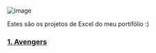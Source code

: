 ![image](https://github.com/user-attachments/assets/487e94df-1546-4cd8-8237-fefdf9634c8d)


Estes são os projetos de Excel do meu portifólio :)

### [1. Avengers](https://github.com/massis93/Projetos_Analise_Dados/tree/main/Excel/Avengers)

